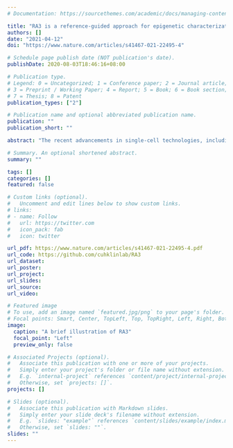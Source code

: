 ```yaml
---
# Documentation: https://sourcethemes.com/academic/docs/managing-content/

title: "RA3 is a reference-guided approach for epigenetic characterization of single cells"
authors: []
date: "2021-04-12"
doi: "https://www.nature.com/articles/s41467-021-22495-4"

# Schedule page publish date (NOT publication's date).
publishDate: 2020-08-03T18:46:16+08:00

# Publication type.
# Legend: 0 = Uncategorized; 1 = Conference paper; 2 = Journal article;
# 3 = Preprint / Working Paper; 4 = Report; 5 = Book; 6 = Book section;
# 7 = Thesis; 8 = Patent
publication_types: ["2"]

# Publication name and optional abbreviated publication name.
publication: ""
publication_short: ""

abstract: "The recent advancements in single-cell technologies, including single-cell chromatin accessibility sequencing (scCAS), have enabled profiling the epigenetic landscapes for thousands of individual cells. However, the characteristics of scCAS data, including high dimensionality, high degree of sparsity and high technical variation, make the computational analysis challenging. Reference-guided approach, which utilizes the information in existing datasets, may facilitate the analysis of scCAS data. We present RA3 (Reference-guided Approach for the Analysis of single-cell chromatin Acessibility data), which utilizes the information in massive existing bulk chromatin accessibility and annotated scCAS data. RA3 simultaneously models 1) the shared biological variation among scCAS data and the reference data, and 2) the unique biological variation in scCAS data that identifies distinct subpopulations. We show that RA3 achieves superior performance in many scCAS datasets. We also present several approaches to construct the reference data to demonstrate the wide applicability of RA3."

# Summary. An optional shortened abstract.
summary: ""

tags: []
categories: []
featured: false

# Custom links (optional).
#   Uncomment and edit lines below to show custom links.
# links:
# - name: Follow
#   url: https://twitter.com
#   icon_pack: fab
#   icon: twitter

url_pdf: https://www.nature.com/articles/s41467-021-22495-4.pdf
url_code: https://github.com/cuhklinlab/RA3
url_dataset:
url_poster:
url_project:
url_slides:
url_source:
url_video:

# Featured image
# To use, add an image named `featured.jpg/png` to your page's folder.
# Focal points: Smart, Center, TopLeft, Top, TopRight, Left, Right, BottomLeft, Bottom, BottomRight.
image:
  caption: "A brief illustration of RA3"
  focal_point: "Left"
  preview_only: false

# Associated Projects (optional).
#   Associate this publication with one or more of your projects.
#   Simply enter your project's folder or file name without extension.
#   E.g. `internal-project` references `content/project/internal-project/index.md`.
#   Otherwise, set `projects: []`.
projects: []

# Slides (optional).
#   Associate this publication with Markdown slides.
#   Simply enter your slide deck's filename without extension.
#   E.g. `slides: "example"` references `content/slides/example/index.md`.
#   Otherwise, set `slides: ""`.
slides: ""
---
```

